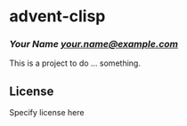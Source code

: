 # advent-clisp
### _Your Name <your.name@example.com>_

This is a project to do ... something.

## License

Specify license here

